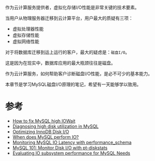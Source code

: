 作为云计算服务提供者，虚拟化存储I/O性能是非常关键的技术要素。

当用户从物理服务器迁移到云计算平台，用户最大的质疑有三项：

* 虚拟处理器性能
* 虚拟存储性能
* 虚拟网络性能

对于将数据库迁移到运上运行的客户，最大的疑虑是：`磁盘I/O`。

这是因为在现实中，数据库应用的最大瓶颈往往是磁盘。

作为云计算服务，如何帮助客户诊断磁盘I/O性能，是必不可少的基本能力。

本章节是学习MySQL磁盘I/O原理的笔记，希望有一天能够学以致用。

# 参考

* [How to fix MySQL high IOWait](https://bobcares.com/blog/fix-mysql-high-iowait/)
* [Diagnosing high disk utilization in MySQL](http://www.itworld.com/article/2695666/data-center/diagnosing-high-disk-utilization-in-mysql.html)
* [Optimizing InnoDB Disk I/O](https://dev.mysql.com/doc/refman/5.5/en/optimizing-innodb-diskio.html)
* [When does MySQL perform IO?](http://www.tocker.ca/2013/05/06/when-does-mysql-perform-io.html)
* [Monitoring MySQL IO Latency with performance_schema](http://www.markleith.co.uk/2011/05/23/monitoring-mysql-io-latency-with-performance_schema/)
* [MySQL 101: Monitor Disk I/O with pt-diskstats](https://www.percona.com/blog/2014/09/04/mysql-101-monitor-disk-io-with-pt-diskstats/)
* [Evaluating IO subsystem performance for MySQL Needs](https://www.percona.com/blog/2008/03/05/evaluating-io-subsystem-performance-for-mysql-needs/)
